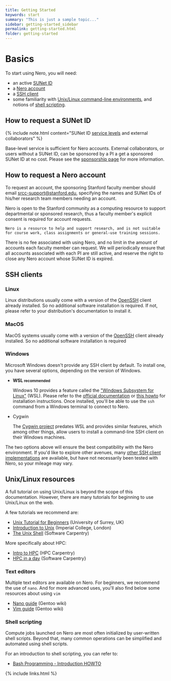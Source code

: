 ```yaml
---
title: Getting Started
keywords: start
summary: "This is just a sample topic..."
sidebar: getting-started_sidebar
permalink: getting-started.html
folder: getting-started
---
```


# Basics
To start using Nero, you will need:

* an active [SUNet ID][url_sunet]
* a [Nero account][url_request]
* a [SSH client][url_ssh]
* some familiarity with [Unix/Linux command-line environments][url_unix], and
  notions of [shell scripting][url_bash].

## How to request a SUNet ID
{% include note.html content="SUNet ID [service levels][url_level] and external collaborators" %}

   Base-level service is sufficient for Nero accounts. External
   collaborators, or users without a SUNet ID, can be sponsored by a PI a
   get a sponsored SUNet ID at no cost. Please see the [sponsorship
   page][url_sponsor] for more information.

## How to request a Nero account

To request an account, the sponsoring Stanford faculty member should email
srcc-support@stanford.edu, specifying the names and SUNet IDs of
his/her research team members needing an account.

Nero is open to the Stanford community as a computing resource to support
departmental or sponsored research, thus a faculty member's explicit consent is
required for account requests.

    Nero is a resource to help and support research, and is not suitable
    for course work, class assignments or general-use training sessions.

There is no fee associated with using Nero, and no limit in the amount of
accounts each faculty member can request. We will periodically ensure that all
accounts associated with each PI are still active, and reserve the right to
close any Nero account whose SUNet ID is expired.



## SSH clients


### Linux

Linux distributions usually come with a version of the [OpenSSH][url_openssh]
client already installed. So no additional software installation is required.
If not, please refer to your distribution's documentation to install it.

### MacOS

MacOS systems usually come with a version of the [OpenSSH][url_openssh] client
already installed. So no additional software installation is required


### Windows

Microsoft Windows doesn't provide any SSH client by default. To install one,
you have several options, depending on the version of Windows.

* **WSL <small>recommended</small>**

    Windows 10 provides a feature called the ["Windows
    Subsystem for Linux"][url_wsl] (WSL). Please refer to the [official
    documentation][url_wsl_doc] or [this howto][url_wsl_howto] for installation
    instructions. Once installed, you'll be able to use the `ssh` command from a
    Windows terminal to connect to Nero.

* Cygwin

    The [Cygwin project][url_cygwin] predates WSL and provides similar features,
    which among other things, allow users to install a command-line SSH client on
    their Windows machines.

The two options above will ensure the best compatibility with the Nero
environment. If you'd like to explore other avenues, many [other SSH client
implementations][url_ssh_clients] are available, but have not necessarily been tested
with Nero, so your mileage may vary.


## Unix/Linux resources

A full tutorial on using Unix/Linux is beyond the scope of this documentation.
However, there are many tutorials for beginning to use Unix/Linux on the web.

A few tutorials we recommend are:

* [Unix Tutorial for Beginners][url_tuto_1] (University of Surrey, UK)
* [Introduction to Unix][url_tuto_2] (Imperial College, London)
* [The Unix Shell][url_tuto_3] (Software Carpentry)

More specifically about HPC:

* [Intro to HPC][url_tuto_5] (HPC Carpentry)
* [HPC in a day][url_tuto_4] (Software Carpentry}


### Text editors

Multiple text editors are available on Nero. For beginners, we recommend
the use of `nano`. And for more advanced uses, you'll also find below some
resources about using `vim`

* [Nano guide][url_nano] (Gentoo wiki)
* [Vim guide][url_vim] (Gentoo wiki)


### Shell scripting

Compute jobs launched on Nero are most often initialized by user-written
shell scripts. Beyond that, many common operations can be simplified and
automated using shell scripts.

For an introduction to shell scripting, you can refer to:

* [Bash Programming - Introduction HOWTO][url_scripting]


[comment]: #  (link URLs -----------------------------------------------------)

[url_sunet]:        https://uit.stanford.edu/service/accounts/sunetids
[url_level]:        https://uit.stanford.edu/service/accounts/sunetids#services
[url_sponsor]:      https://uit.stanford.edu/service/sponsorship/

[url_openssh]:      https://www.openssh.com/
[url_wsl]:          https://en.wikipedia.org/wiki/Windows_Subsystem_for_Linux
[url_wsl_doc]:      https://msdn.microsoft.com/commandline/wsl
[url_wsl_howto]:    https://www.howtogeek.com/249966/how-to-install-and-use-the-linux-bash-shell-on-windows-10/
[url_cygwin]:       https://cygwin.com
[url_ssh_clients]:  https://en.wikipedia.org/wiki/Comparison_of_SSH_clients#Platform

[url_request]:      #how-to-request-an-account
[url_ssh]:          #ssh-clients
[url_unix]:         #unixlinux-resources
[url_bash]:         #shell-scripting

[url_scripting]:    http://tldp.org/HOWTO/Bash-Prog-Intro-HOWTO.html
[url_tuto_1]:       http://www.ee.surrey.ac.uk/Teaching/Unix/
[url_tuto_2]:       http://www.doc.ic.ac.uk/~wjk/UnixIntro/
[url_tuto_3]:       https://swcarpentry.github.io/shell-novice/
[url_tuto_4]:       https://psteinb.github.io/hpc-in-a-day/
[url_tuto_5]:       https://hpc-carpentry.github.io/hpc-intro/


[url_nano]:         https://wiki.gentoo.org/wiki/Nano/Basics_Guide
[url_vim]:          https://wiki.gentoo.org/wiki/Vim/Guide

{% include links.html %}
